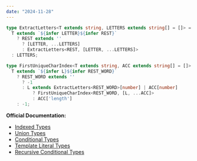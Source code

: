 ```yaml
---
date: "2024-11-28"
---
```

```ts
type ExtractLetters<T extends string, LETTERS extends string[] = []> =
  T extends `${infer LETTER}${infer REST}` 
    ? REST extends ''
      ? [LETTER, ...LETTERS]
      : ExtractLetters<REST, [LETTER, ...LETTERS]>
  : LETTERS;

type FirstUniqueCharIndex<T extends string, ACC extends string[] = []> =
  T extends `${infer L}${infer REST_WORD}`
    ? REST_WORD extends '' 
      ? -1
      : L extends ExtractLetters<REST_WORD>[number] | ACC[number]
          ? FirstUniqueCharIndex<REST_WORD, [L, ...ACC]>
          : ACC['length']
    : -1;
```

**Official Documentation:**
- [Indexed Types](https://www.typescriptlang.org/docs/handbook/2/indexed-access-types.html)
- [Union Types](https://www.typescriptlang.org/docs/handbook/2/everyday-types.html#union-types)
- [Conditional Types](https://www.typescriptlang.org/docs/handbook/2/conditional-types.html)
- [Template Literal Types](https://www.typescriptlang.org/docs/handbook/release-notes/typescript-4-1.html#template-literal-types)
- [Recursive Conditional Types](https://www.typescriptlang.org/docs/handbook/release-notes/typescript-4-1.html#recursive-conditional-types)










